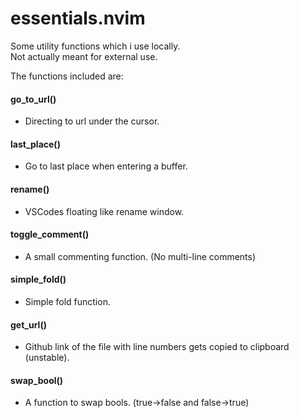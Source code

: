 
# essentials.nvim

Some utility functions which i use locally.<br />
Not actually meant for external use.

The functions included are:

#### go_to_url()
* Directing to url under the cursor.

#### last_place()
* Go to last place when entering a buffer.

#### rename()
* VSCodes floating like rename window.

#### toggle_comment()
* A small commenting function. (No multi-line comments)

#### simple_fold()
* Simple fold function.

#### get_url()
* Github link of the file with line numbers gets copied to clipboard (unstable).

#### swap_bool()
* A function to swap bools. (true->false and false->true)

